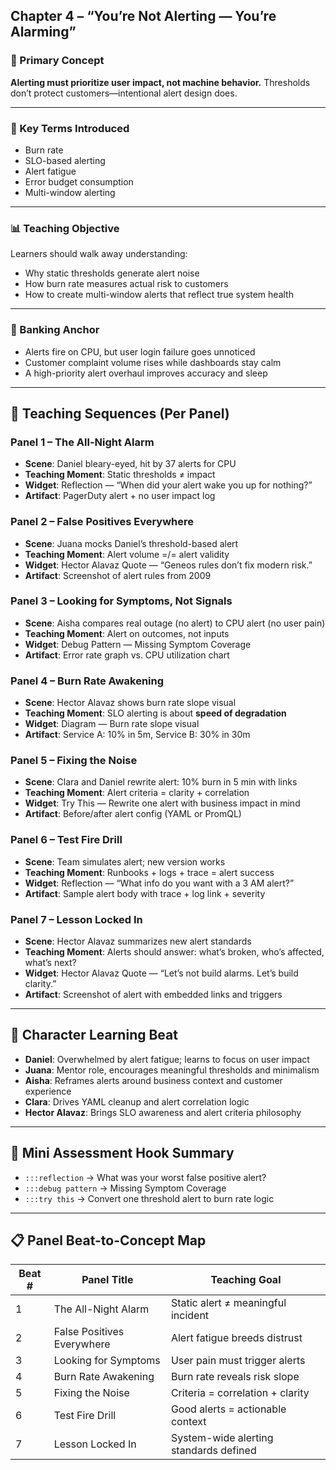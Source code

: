 ## Chapter 4 – “You’re Not Alerting — You’re Alarming”

### 🧠 Primary Concept

**Alerting must prioritize user impact, not machine behavior.** Thresholds don’t protect customers—intentional alert design does.

______________________________________________________________________

### 🧩 Key Terms Introduced

- Burn rate
- SLO-based alerting
- Alert fatigue
- Error budget consumption
- Multi-window alerting

______________________________________________________________________

### 📊 Teaching Objective

Learners should walk away understanding:

- Why static thresholds generate alert noise
- How burn rate measures actual risk to customers
- How to create multi-window alerts that reflect true system health

______________________________________________________________________

### 🧱 Banking Anchor

- Alerts fire on CPU, but user login failure goes unnoticed
- Customer complaint volume rises while dashboards stay calm
- A high-priority alert overhaul improves accuracy and sleep

______________________________________________________________________

## 🧪 Teaching Sequences (Per Panel)

### Panel 1 – The All-Night Alarm

- **Scene**: Daniel bleary-eyed, hit by 37 alerts for CPU
- **Teaching Moment**: Static thresholds ≠ impact
- **Widget**: Reflection — “When did your alert wake you up for nothing?”
- **Artifact**: PagerDuty alert + no user impact log

### Panel 2 – False Positives Everywhere

- **Scene**: Juana mocks Daniel’s threshold-based alert
- **Teaching Moment**: Alert volume =/= alert validity
- **Widget**: Hector Alavaz Quote — “Geneos rules don’t fix modern risk.”
- **Artifact**: Screenshot of alert rules from 2009

### Panel 3 – Looking for Symptoms, Not Signals

- **Scene**: Aisha compares real outage (no alert) to CPU alert (no user pain)
- **Teaching Moment**: Alert on outcomes, not inputs
- **Widget**: Debug Pattern — Missing Symptom Coverage
- **Artifact**: Error rate graph vs. CPU utilization chart

### Panel 4 – Burn Rate Awakening

- **Scene**: Hector Alavaz shows burn rate slope visual
- **Teaching Moment**: SLO alerting is about **speed of degradation**
- **Widget**: Diagram — Burn rate slope visual
- **Artifact**: Service A: 10% in 5m, Service B: 30% in 30m

### Panel 5 – Fixing the Noise

- **Scene**: Clara and Daniel rewrite alert: 10% burn in 5 min with links
- **Teaching Moment**: Alert criteria = clarity + correlation
- **Widget**: Try This — Rewrite one alert with business impact in mind
- **Artifact**: Before/after alert config (YAML or PromQL)

### Panel 6 – Test Fire Drill

- **Scene**: Team simulates alert; new version works
- **Teaching Moment**: Runbooks + logs + trace = alert success
- **Widget**: Reflection — “What info do you want with a 3 AM alert?”
- **Artifact**: Sample alert body with trace + log link + severity

### Panel 7 – Lesson Locked In

- **Scene**: Hector Alavaz summarizes new alert standards
- **Teaching Moment**: Alerts should answer: what’s broken, who’s affected, what’s next?
- **Widget**: Hector Alavaz Quote — “Let’s not build alarms. Let’s build clarity.”
- **Artifact**: Screenshot of alert with embedded links and triggers

______________________________________________________________________

## 👤 Character Learning Beat

- **Daniel**: Overwhelmed by alert fatigue; learns to focus on user impact
- **Juana**: Mentor role, encourages meaningful thresholds and minimalism
- **Aisha**: Reframes alerts around business context and customer experience
- **Clara**: Drives YAML cleanup and alert correlation logic
- **Hector Alavaz**: Brings SLO awareness and alert criteria philosophy

______________________________________________________________________

## 🧪 Mini Assessment Hook Summary

- `:::reflection` → What was your worst false positive alert?
- `:::debug pattern` → Missing Symptom Coverage
- `:::try this` → Convert one threshold alert to burn rate logic

______________________________________________________________________

## 📋 Panel Beat-to-Concept Map

| Beat # | Panel Title                | Teaching Goal                          |
| ------ | -------------------------- | -------------------------------------- |
| 1      | The All-Night Alarm        | Static alert ≠ meaningful incident     |
| 2      | False Positives Everywhere | Alert fatigue breeds distrust          |
| 3      | Looking for Symptoms       | User pain must trigger alerts          |
| 4      | Burn Rate Awakening        | Burn rate reveals risk slope           |
| 5      | Fixing the Noise           | Criteria = correlation + clarity       |
| 6      | Test Fire Drill            | Good alerts = actionable context       |
| 7      | Lesson Locked In           | System-wide alerting standards defined |

